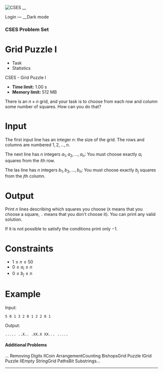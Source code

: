 ![CSES](/logo.png?1) __

Login — __Dark mode

### CSES Problem Set

# Grid Puzzle I

  * Task
  * Statistics

CSES - Grid Puzzle I

  * **Time limit:** 1.00 s
  * **Memory limit:** 512 MB

There is an $n \times n$ grid, and your task is to choose from each row and
column some number of squares. How can you do that?

# Input

The first input line has an integer $n$: the size of the grid. The rows and
columns are numbered $1,2,\dots,n$.

The next line has $n$ integers $a_1,a_2,\ldots,a_n$: You must choose exactly
$a_i$ squares from the $i$th row.

The las line has $n$ integers $b_1,b_2,\ldots,b_n$: You must choose exactly
$b_j$ squares from the $j$th column.

# Output

Print $n$ lines describing which squares you choose (`X` means that you choose
a square, `.` means that you don't choose it). You can print any valid
solution.

If it is not possible to satisfy the conditions print only $-1$.

# Constraints

  * $1 \le n \le 50$
  * $0 \le a_i \le n$
  * $0 \le b_j \le n$

# Example

Input:

``` 5 0 1 3 2 0 1 2 2 0 1 ```

Output:

``` ..... ..X.. .XX.X XX... ..... ```

#### Additional Problems

... Removing Digits IICoin ArrangementCounting BishopsGrid Puzzle IGrid Puzzle
IIEmpty StringGrid PathsBit Substrings...

* * *

